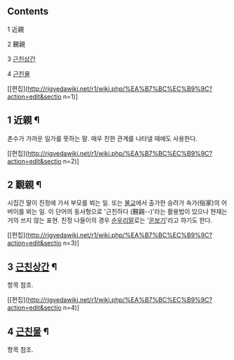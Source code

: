 ## Contents

    

1 近親

2 覲親

3 [근친상간](%EA%B7%BC%EC%B9%9C%EC%83%81%EA%B0%84.md)

4 [근친물](%EA%B7%BC%EC%B9%9C%EB%AC%BC.md)

[[편집](http://rigvedawiki.net/r1/wiki.php/%EA%B7%BC%EC%B9%9C?action=edit&sectio
n=1)]

## 1 近親 ¶

촌수가 가까운 일가를 뜻하는 말. 매우 친한 관계를 나타낼 때에도 사용한다.

[[편집](http://rigvedawiki.net/r1/wiki.php/%EA%B7%BC%EC%B9%9C?action=edit&sectio
n=2)]

## 2 覲親 ¶

시집간 딸이 친정에 가서 부모를 뵈는 일. 또는 [불교](%EB%B6%88%EA%B5%90.md)에서 출가한 승려가 속가(俗家)의
어버이를 뵈는 일. 이 단어의 동사형으로 '근친하다 (覲親--)'라는 활용법이 있으나 현재는 거의 쓰지 않는 표현. 친정 나들이의 경우
[순우리말](%EC%88%9C%EC%9A%B0%EB%A6%AC%EB%A7%90.md)로는
'[온보기](http://www.kado.net/news/articleView.html?idxno=646732)'라고 하기도 한다.

[[편집](http://rigvedawiki.net/r1/wiki.php/%EA%B7%BC%EC%B9%9C?action=edit&sectio
n=3)]

## 3 [근친상간](%EA%B7%BC%EC%B9%9C%EC%83%81%EA%B0%84.md) ¶

항목 참조.

[[편집](http://rigvedawiki.net/r1/wiki.php/%EA%B7%BC%EC%B9%9C?action=edit&sectio
n=4)]

## 4 [근친물](%EA%B7%BC%EC%B9%9C%EB%AC%BC.md) ¶

항목 참조.

